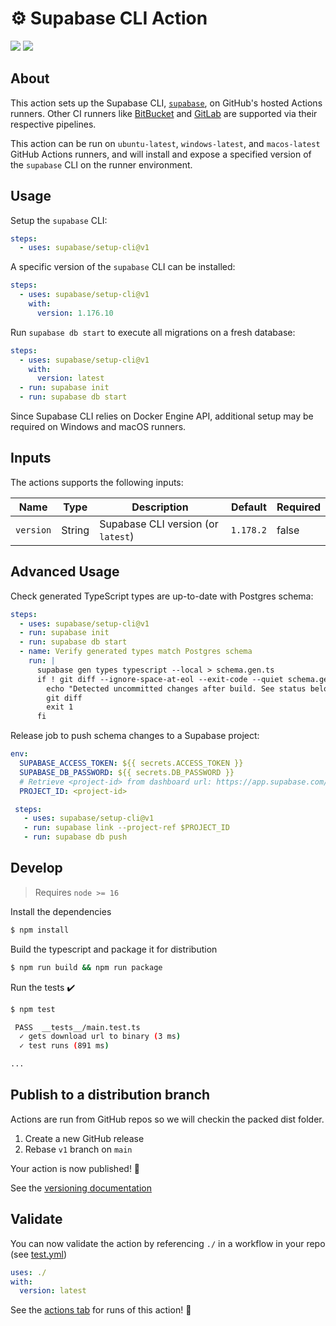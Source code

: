 # :gear: Supabase CLI Action

![](https://github.com/supabase/setup-cli/workflows/build-test/badge.svg)
![](https://github.com/supabase/setup-cli/workflows/CodeQL/badge.svg)

## About

This action sets up the Supabase CLI, [`supabase`](https://github.com/supabase/cli), on GitHub's hosted Actions runners. Other CI runners like [BitBucket](https://bitbucket.org/supabase-cli/setup-cli/src/master/bitbucket-pipelines.yml) and [GitLab](https://gitlab.com/sweatybridge/setup-cli/-/blob/main/.gitlab-ci.yml) are supported via their respective pipelines.

This action can be run on `ubuntu-latest`, `windows-latest`, and `macos-latest` GitHub Actions runners, and will install and expose a specified version of the `supabase` CLI on the runner environment.

## Usage

Setup the `supabase` CLI:

```yaml
steps:
  - uses: supabase/setup-cli@v1
```

A specific version of the `supabase` CLI can be installed:

```yaml
steps:
  - uses: supabase/setup-cli@v1
    with:
      version: 1.176.10
```

Run `supabase db start` to execute all migrations on a fresh database:

```yaml
steps:
  - uses: supabase/setup-cli@v1
    with:
      version: latest
  - run: supabase init
  - run: supabase db start
```

Since Supabase CLI relies on Docker Engine API, additional setup may be required on Windows and macOS runners.

## Inputs

The actions supports the following inputs:

| Name      | Type   | Description                        | Default   | Required |
| --------- | ------ | ---------------------------------- | --------- | -------- |
| `version` | String | Supabase CLI version (or `latest`) | `1.178.2` | false    |

## Advanced Usage

Check generated TypeScript types are up-to-date with Postgres schema:

```yaml
steps:
  - uses: supabase/setup-cli@v1
  - run: supabase init
  - run: supabase db start
  - name: Verify generated types match Postgres schema
    run: |
      supabase gen types typescript --local > schema.gen.ts
      if ! git diff --ignore-space-at-eol --exit-code --quiet schema.gen.ts; then
        echo "Detected uncommitted changes after build. See status below:"
        git diff
        exit 1
      fi
```

Release job to push schema changes to a Supabase project:

```yaml
env:
  SUPABASE_ACCESS_TOKEN: ${{ secrets.ACCESS_TOKEN }}
  SUPABASE_DB_PASSWORD: ${{ secrets.DB_PASSWORD }}
  # Retrieve <project-id> from dashboard url: https://app.supabase.com/project/<project-id>
  PROJECT_ID: <project-id>

 steps:
   - uses: supabase/setup-cli@v1
   - run: supabase link --project-ref $PROJECT_ID
   - run: supabase db push
```

## Develop

> Requires `node >= 16`

Install the dependencies

```bash
$ npm install
```

Build the typescript and package it for distribution

```bash
$ npm run build && npm run package
```

Run the tests :heavy_check_mark:

```bash
$ npm test

 PASS  __tests__/main.test.ts
  ✓ gets download url to binary (3 ms)
  ✓ test runs (891 ms)

...
```

## Publish to a distribution branch

Actions are run from GitHub repos so we will checkin the packed dist folder.

1. Create a new GitHub release
2. Rebase `v1` branch on `main`

Your action is now published! :rocket:

See the [versioning documentation](https://github.com/actions/toolkit/blob/master/docs/action-versioning.md)

## Validate

You can now validate the action by referencing `./` in a workflow in your repo (see [test.yml](.github/workflows/test.yml))

```yaml
uses: ./
with:
  version: latest
```

See the [actions tab](https://github.com/actions/typescript-action/actions) for runs of this action! :rocket:
